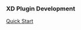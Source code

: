 ### XD Plugin Development
[Quick Start](https://adobexdplatform.com/plugin-docs/tutorials/quick-start/)